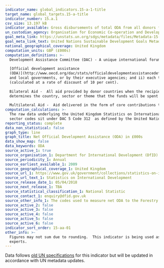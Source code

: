 ```yaml
---
indicator_name: global_indicators.15-a-1-title
target_name: global_targets.15-a-title
indicator_number: 15.a.1
csv_size: 13.197 kB
indicator_available: Gross disbursements of total ODA from all donors for biodiversity (£000s)
un_custodian_agency: Organisation for Economic Co-operation and Development (OECD)
goal_meta_link: https://unstats.un.org/sdgs/metadata/files/Metadata-15-0a-01.pdf
goal_meta_link_text: United Nations Sustainable Development Goals Metadata (PDF 4.0 MB)
national_geographical_coverage: United Kingdom
computation_units: GBP (£000s) 
computation_definitions: >-
  Development Assistance Committee (DAC) - A unique international forum of many of the largest funders of aid, including 30 DAC Members. The World Bank, IMF and UNDP participate as observers. 
  
  [Official development assistance
  (ODA)](http://www.oecd.org/dac/stats/officialdevelopmentassistancedefinitionandcoverage.htm) - The DAC defines ODA as “those flows to countries and territories on the DAC List of ODA Recipients and to multilateral institutions which are i) provided by official agencies, including state
  and local governments, or by their executive agencies; and ii) each transaction is administered with the promotion of the economic development and welfare of developing countries as its main objective; and is concessional in character and conveys a grant element of at least 25 per cent
  (calculated at a rate of discount of 10 per cent).
  
  Bilateral Aid -  All aid provided by donor countries when the recipient country, sector or project is known. Bilateral aid also includes aid that is channelled through a multilateral organisation where the government department
  determines the country, sector or theme that the funds will be spent on. 
  
  Multilateral Aid -  Aid delivered in the form of core contributions to organisations on the DAC List of Multilateral Organisations.
computation_calculations: >-
  The raw data underlying the United Kingdom Statistics on International Development was summed around appropriate aid description CRS codes, bilateral and multilateral classification, donor recipient countries, and type of aid codes. The codes used to measure net ODA to the Forestry
  sector codes sit under DAC 5 Code 312  as defined by the United Nations Sustainable Development Goal Metadata for  Indicator 15.b.1.
reporting_status: complete
data_non_statistical: false
graph_type: line
graph_title: Net Official Development Assistance (ODA) in £000s
data_show_map: false
data_keywords: ODA
source_active_1: true
source_organisation_1: Department for International Development (DfID)
source_periodicity_1: Annual
source_earliest_available_1: 2009
source_geographical_coverage_1: United Kingdom
source_url_1: https://www.gov.uk/government/collections/statistics-on-international-development
source_url_text_1: Statistics on International Development
source_release_date_1: 05/04/2018
source_next_release_1: TBA
source_statistical_classification_1: National Statistic
source_contact_1: enquiry@dfid.gov.uk
source_other_info_1: The codes used to measure net ODA to the Forestry sector codes sit under DAC 5 Code 312 as defined by the United Nations Sustainable Development Goal Metadata for Indicator 15.a.1. 
source_active_2: false
source_active_3: false
source_active_4: false
source_active_5: false
source_active_6: false
indicator_sort_order: 15-aa-01
other_info: >-
  Figures may not sum due to rounding.  This indicator is being used as an approximation of the UN SDG Indicator. Where possible, we will work to identify or develop UK data to meet the global indicator specification. This indicator has not been identified in collaboration with topic
  experts.
---
```

Data follows [old UN specifications](https://unstats.un.org/sdgs/files/metadata-compilation/Metadata-Goal-15.pdf) for this indicator but will be updated in accordance with UN metadata updates.